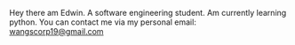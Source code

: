 Hey there am Edwin. A software engineering student. Am currently learning python.
You can contact me via my personal email: wangscorp19@gmail.com 
<!---
Wangscorp/Wangscorp is a ✨ special ✨ repository because its `README.md` (this file) appears on your GitHub profile.
You can click the Preview link to take a look at your changes.
--->
